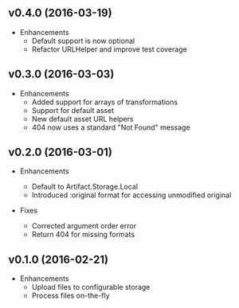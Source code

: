 ## v0.4.0 (2016-03-19)

+ Enhancements
  + Default support is now optional
  + Refactor URLHelper and improve test coverage

## v0.3.0 (2016-03-03)

+ Enhancements
  + Added support for arrays of transformations
  + Support for default asset
  + New default asset URL helpers
  + 404 now uses a standard "Not Found" message

## v0.2.0 (2016-03-01)

+ Enhancements
  + Default to Artifact.Storage.Local
  + Introduced :original format for accessing unmodified original

+ Fixes
  + Corrected argument order error
  + Return 404 for missing formats

## v0.1.0 (2016-02-21)

+ Enhancements
  + Upload files to configurable storage
  + Process files on-the-fly
